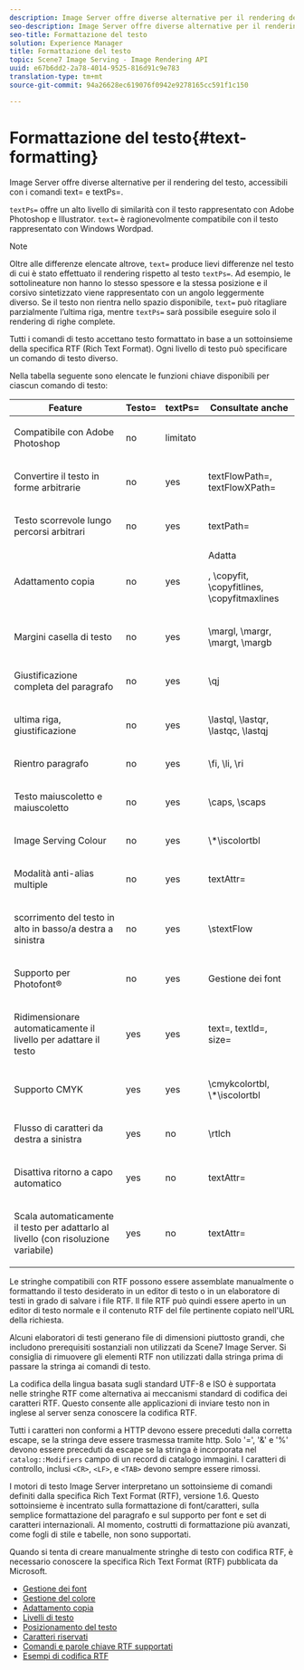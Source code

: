 ```yaml
---
description: Image Server offre diverse alternative per il rendering del testo, accessibili con i comandi text= e textPs=.
seo-description: Image Server offre diverse alternative per il rendering del testo, accessibili con i comandi text= e textPs=.
seo-title: Formattazione del testo
solution: Experience Manager
title: Formattazione del testo
topic: Scene7 Image Serving - Image Rendering API
uuid: e67b6dd2-2a78-4014-9525-816d91c9e783
translation-type: tm+mt
source-git-commit: 94a26628ec619076f0942e9278165cc591f1c150

---
```



# Formattazione del testo{#text-formatting}

Image Server offre diverse alternative per il rendering del testo, accessibili con i comandi text= e textPs=.

`textPs=` offre un alto livello di similarità con il testo rappresentato con Adobe Photoshop e Illustrator. `text=` è ragionevolmente compatibile con il testo rappresentato con Windows Wordpad.

>[!NOTE]
>
>Oltre alle differenze elencate altrove, `text=` produce lievi differenze nel testo di cui è stato effettuato il rendering rispetto al testo `textPs=`. Ad esempio, le sottolineature non hanno lo stesso spessore e la stessa posizione e il corsivo sintetizzato viene rappresentato con un angolo leggermente diverso. Se il testo non rientra nello spazio disponibile, `text=` può ritagliare parzialmente l’ultima riga, mentre `textPs=` sarà possibile eseguire solo il rendering di righe complete.

Tutti i comandi di testo accettano testo formattato in base a un sottoinsieme della specifica RTF (Rich Text Format). Ogni livello di testo può specificare un comando di testo diverso.

Nella tabella seguente sono elencate le funzioni chiave disponibili per ciascun comando di testo:

<table id="table_9C41CBDA94C24805B538E5049B0137C6"> 
 <thead> 
  <tr> 
   <th class="entry"> <b> Feature</b> </th> 
   <th class="entry"> <b> Testo=</b> </th> 
   <th class="entry"> <b> textPs=</b> </th> 
   <th class="entry"> <b> Consultate anche</b> </th> 
  </tr> 
 </thead>
 <tbody> 
  <tr> 
   <td> <p> Compatibile con Adobe Photoshop </p> </td> 
   <td> <p> no </p> </td> 
   <td> <p> limitato </p> </td> 
   <td> <p> </p> </td> 
  </tr> 
  <tr> 
   <td> <p>Convertire il testo in forme arbitrarie </p> </td> 
   <td> <p>no </p> </td> 
   <td> <p>yes </p> </td> 
   <td> <p>textFlowPath=, textFlowXPath= </p> </td> 
  </tr> 
  <tr> 
   <td> <p>Testo scorrevole lungo percorsi arbitrari </p> </td> 
   <td> <p>no </p> </td> 
   <td> <p>yes </p> </td> 
   <td> <p>textPath= </p> </td> 
  </tr> 
  <tr> 
   <td> <p>Adattamento copia </p> </td> 
   <td> <p>no </p> </td> 
   <td> <p>yes </p> </td> 
   <td> Adatta <p>, \copyfit, \copyfitlines, \copyfitmaxlines </p> </td> 
  </tr> 
  <tr> 
   <td> <p>Margini casella di testo </p> </td> 
   <td> <p>no </p> </td> 
   <td> <p>yes </p> </td> 
   <td> <p>\margl, \margr, \margt, \margb </p> </td> 
  </tr> 
  <tr> 
   <td> <p>Giustificazione completa del paragrafo </p> </td> 
   <td> <p>no </p> </td> 
   <td> <p>yes </p> </td> 
   <td> <p>\qj </p> </td> 
  </tr> 
  <tr> 
   <td> <p>ultima riga, giustificazione </p> </td> 
   <td> <p>no </p> </td> 
   <td> <p>yes </p> </td> 
   <td> <p>\lastql, \lastqr, \lastqc, \lastqj </p> </td> 
  </tr> 
  <tr> 
   <td> <p>Rientro paragrafo </p> </td> 
   <td> <p>no </p> </td> 
   <td> <p>yes </p> </td> 
   <td> <p>\fi, \li, \ri </p> </td> 
  </tr> 
  <tr> 
   <td> <p>Testo maiuscoletto e maiuscoletto </p> </td> 
   <td> <p>no </p> </td> 
   <td> <p>yes </p> </td> 
   <td> <p>\caps, \scaps </p> </td> 
  </tr> 
  <tr> 
   <td> <p>Image Serving Colour </p> </td> 
   <td> <p>no </p> </td> 
   <td> <p>yes </p> </td> 
   <td> <p>\*\iscolortbl </p> </td> 
  </tr> 
  <tr> 
   <td> <p>Modalità anti-alias multiple </p> </td> 
   <td> <p>no </p> </td> 
   <td> <p>yes </p> </td> 
   <td> <p>textAttr= </p> </td> 
  </tr> 
  <tr> 
   <td> <p>scorrimento del testo in alto in basso/a destra a sinistra </p> </td> 
   <td> <p>no </p> </td> 
   <td> <p>yes </p> </td> 
   <td> <p>\stextFlow </p> </td> 
  </tr> 
  <tr> 
   <td> <p>Supporto per Photofont® </p> </td> 
   <td> <p>no </p> </td> 
   <td> <p>yes </p> </td> 
   <td> Gestione dei font </td> 
  </tr> 
  <tr> 
   <td> <p>Ridimensionare automaticamente il livello per adattare il testo </p> </td> 
   <td> <p>yes </p> </td> 
   <td> <p>yes </p> </td> 
   <td> <p>text=, textId=, size= </p> </td> 
  </tr> 
  <tr> 
   <td> <p>Supporto CMYK </p> </td> 
   <td> <p>yes </p> </td> 
   <td> <p>yes </p> </td> 
   <td> <p>\cmykcolortbl, \*\iscolortbl </p> </td> 
  </tr> 
  <tr> 
   <td> <p>Flusso di caratteri da destra a sinistra </p> </td> 
   <td> <p>yes </p> </td> 
   <td> <p>no </p> </td> 
   <td> <p>\rtlch </p> </td> 
  </tr> 
  <tr> 
   <td> <p>Disattiva ritorno a capo automatico </p> </td> 
   <td> <p>yes </p> </td> 
   <td> <p>no </p> </td> 
   <td> <p>textAttr= </p> </td> 
  </tr> 
  <tr> 
   <td> <p>Scala automaticamente il testo per adattarlo al livello (con risoluzione variabile) </p> </td> 
   <td> <p>yes </p> </td> 
   <td> <p>no </p> </td> 
   <td> <p>textAttr= </p> </td> 
  </tr> 
 </tbody> 
</table>

Le stringhe compatibili con RTF possono essere assemblate manualmente o formattando il testo desiderato in un editor di testo o in un elaboratore di testi in grado di salvare i file RTF. Il file RTF può quindi essere aperto in un editor di testo normale e il contenuto RTF del file pertinente copiato nell&#39;URL della richiesta.

Alcuni elaboratori di testi generano file di dimensioni piuttosto grandi, che includono prerequisiti sostanziali non utilizzati da Scene7 Image Server. Si consiglia di rimuovere gli elementi RTF non utilizzati dalla stringa prima di passare la stringa ai comandi di testo.

La codifica della lingua basata sugli standard UTF-8 e ISO è supportata nelle stringhe RTF come alternativa ai meccanismi standard di codifica dei caratteri RTF. Questo consente alle applicazioni di inviare testo non in inglese al server senza conoscere la codifica RTF.

Tutti i caratteri non conformi a HTTP devono essere preceduti dalla corretta escape, se la stringa deve essere trasmessa tramite http. Solo &#39;=&#39;, &#39;&amp;&#39; e &#39;%&#39; devono essere preceduti da escape se la stringa è incorporata nel `catalog::Modifiers` campo di un record di catalogo immagini. I caratteri di controllo, inclusi `<CR>`, `<LF>`, e `<TAB>` devono sempre essere rimossi.

I motori di testo Image Server interpretano un sottoinsieme di comandi definiti dalla specifica Rich Text Format (RTF), versione 1.6. Questo sottoinsieme è incentrato sulla formattazione di font/caratteri, sulla semplice formattazione del paragrafo e sul supporto per font e set di caratteri internazionali. Al momento, costrutti di formattazione più avanzati, come fogli di stile e tabelle, non sono supportati.

Quando si tenta di creare manualmente stringhe di testo con codifica RTF, è necessario conoscere la specifica Rich Text Format (RTF) pubblicata da Microsoft.

* [Gestione dei font](r-font-handling.md)
* [Gestione del colore](r-color-handling.md)
* [Adattamento copia](r-copy-fitting.md)
* [Livelli di testo](r-text-layers.md)
* [Posizionamento del testo](r-text-positioning.md)
* [Caratteri riservati](r-reserved-characters.md)
* [Comandi e parole chiave RTF supportati](c-supported-rtf-commands-and-keywords/c-supported-rtf-commands-and-keywords.md)
* [Esempi di codifica RTF](r-rtf-encoding-examples.md)

